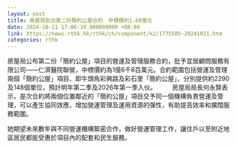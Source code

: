 ```yaml
---
layout: post
title: 房屋局批出第二份簡約公屋合約　中標價約1.68億元
date: 2024-10-21 17:06:19.000000000 +08:00
link: https://news.rthk.hk/rthk/ch/component/k2/1775505-20241021.htm
categories: rthk
---
```


房屋局公布第二份「簡約公屋」項目的營運及管理服務合約，批予宜居顧問服務有限公司——仁濟醫院聯營，中標價約為1億6千8百萬元。合約範圍包括營運及管理兩個「簡約公屋」項目、即牛頭角彩興路及彩石里「簡約公屋」，分別提供約2290及148個單位，預計明年第二季及2026年第一季入伙。
　　 
房屋局局長何永賢表示，是次合約將兩個位置鄰近的「簡約公屋」項目交予同一個機構負責營運及管理，可以產生協同效應，增加營運管理及運用資源的彈性，有助提高效率和擴闊服務範圍。

她期望未來數年與不同營運機構緊密合作，做好營運管理工作，讓住戶以至附近地區居民都能受惠於項目內的配套和民生服務。

